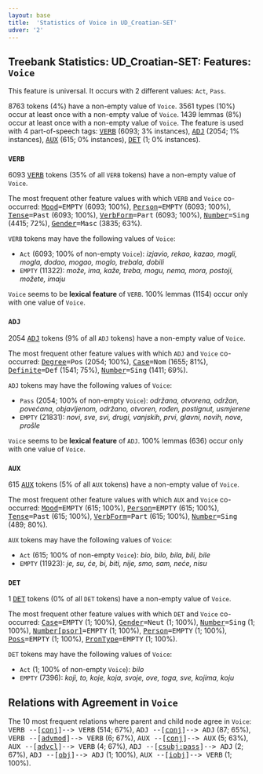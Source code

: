 ```yaml
---
layout: base
title:  'Statistics of Voice in UD_Croatian-SET'
udver: '2'
---
```


## Treebank Statistics: UD_Croatian-SET: Features: `Voice`

This feature is universal.
It occurs with 2 different values: `Act`, `Pass`.

8763 tokens (4%) have a non-empty value of `Voice`.
3561 types (10%) occur at least once with a non-empty value of `Voice`.
1439 lemmas (8%) occur at least once with a non-empty value of `Voice`.
The feature is used with 4 part-of-speech tags: <tt><a href="hr_set-pos-VERB.html">VERB</a></tt> (6093; 3% instances), <tt><a href="hr_set-pos-ADJ.html">ADJ</a></tt> (2054; 1% instances), <tt><a href="hr_set-pos-AUX.html">AUX</a></tt> (615; 0% instances), <tt><a href="hr_set-pos-DET.html">DET</a></tt> (1; 0% instances).

### `VERB`

6093 <tt><a href="hr_set-pos-VERB.html">VERB</a></tt> tokens (35% of all `VERB` tokens) have a non-empty value of `Voice`.

The most frequent other feature values with which `VERB` and `Voice` co-occurred: <tt><a href="hr_set-feat-Mood.html">Mood</a></tt><tt>=EMPTY</tt> (6093; 100%), <tt><a href="hr_set-feat-Person.html">Person</a></tt><tt>=EMPTY</tt> (6093; 100%), <tt><a href="hr_set-feat-Tense.html">Tense</a></tt><tt>=Past</tt> (6093; 100%), <tt><a href="hr_set-feat-VerbForm.html">VerbForm</a></tt><tt>=Part</tt> (6093; 100%), <tt><a href="hr_set-feat-Number.html">Number</a></tt><tt>=Sing</tt> (4415; 72%), <tt><a href="hr_set-feat-Gender.html">Gender</a></tt><tt>=Masc</tt> (3835; 63%).

`VERB` tokens may have the following values of `Voice`:

* `Act` (6093; 100% of non-empty `Voice`): <em>izjavio, rekao, kazao, mogli, mogla, dodao, mogao, moglo, trebala, dobili</em>
* `EMPTY` (11322): <em>može, ima, kaže, treba, mogu, nema, mora, postoji, možete, imaju</em>

`Voice` seems to be **lexical feature** of `VERB`. 100% lemmas (1154) occur only with one value of `Voice`.

### `ADJ`

2054 <tt><a href="hr_set-pos-ADJ.html">ADJ</a></tt> tokens (9% of all `ADJ` tokens) have a non-empty value of `Voice`.

The most frequent other feature values with which `ADJ` and `Voice` co-occurred: <tt><a href="hr_set-feat-Degree.html">Degree</a></tt><tt>=Pos</tt> (2054; 100%), <tt><a href="hr_set-feat-Case.html">Case</a></tt><tt>=Nom</tt> (1655; 81%), <tt><a href="hr_set-feat-Definite.html">Definite</a></tt><tt>=Def</tt> (1541; 75%), <tt><a href="hr_set-feat-Number.html">Number</a></tt><tt>=Sing</tt> (1411; 69%).

`ADJ` tokens may have the following values of `Voice`:

* `Pass` (2054; 100% of non-empty `Voice`): <em>održana, otvorena, održan, povećana, objavljenom, održano, otvoren, rođen, postignut, usmjerene</em>
* `EMPTY` (21831): <em>novi, sve, svi, drugi, vanjskih, prvi, glavni, novih, nove, prošle</em>

`Voice` seems to be **lexical feature** of `ADJ`. 100% lemmas (636) occur only with one value of `Voice`.

### `AUX`

615 <tt><a href="hr_set-pos-AUX.html">AUX</a></tt> tokens (5% of all `AUX` tokens) have a non-empty value of `Voice`.

The most frequent other feature values with which `AUX` and `Voice` co-occurred: <tt><a href="hr_set-feat-Mood.html">Mood</a></tt><tt>=EMPTY</tt> (615; 100%), <tt><a href="hr_set-feat-Person.html">Person</a></tt><tt>=EMPTY</tt> (615; 100%), <tt><a href="hr_set-feat-Tense.html">Tense</a></tt><tt>=Past</tt> (615; 100%), <tt><a href="hr_set-feat-VerbForm.html">VerbForm</a></tt><tt>=Part</tt> (615; 100%), <tt><a href="hr_set-feat-Number.html">Number</a></tt><tt>=Sing</tt> (489; 80%).

`AUX` tokens may have the following values of `Voice`:

* `Act` (615; 100% of non-empty `Voice`): <em>bio, bilo, bila, bili, bile</em>
* `EMPTY` (11923): <em>je, su, će, bi, biti, nije, smo, sam, neće, nisu</em>

### `DET`

1 <tt><a href="hr_set-pos-DET.html">DET</a></tt> tokens (0% of all `DET` tokens) have a non-empty value of `Voice`.

The most frequent other feature values with which `DET` and `Voice` co-occurred: <tt><a href="hr_set-feat-Case.html">Case</a></tt><tt>=EMPTY</tt> (1; 100%), <tt><a href="hr_set-feat-Gender.html">Gender</a></tt><tt>=Neut</tt> (1; 100%), <tt><a href="hr_set-feat-Number.html">Number</a></tt><tt>=Sing</tt> (1; 100%), <tt><a href="hr_set-feat-Number-psor.html">Number[psor]</a></tt><tt>=EMPTY</tt> (1; 100%), <tt><a href="hr_set-feat-Person.html">Person</a></tt><tt>=EMPTY</tt> (1; 100%), <tt><a href="hr_set-feat-Poss.html">Poss</a></tt><tt>=EMPTY</tt> (1; 100%), <tt><a href="hr_set-feat-PronType.html">PronType</a></tt><tt>=EMPTY</tt> (1; 100%).

`DET` tokens may have the following values of `Voice`:

* `Act` (1; 100% of non-empty `Voice`): <em>bilo</em>
* `EMPTY` (7396): <em>koji, to, koje, koja, svoje, ove, toga, sve, kojima, koju</em>

## Relations with Agreement in `Voice`

The 10 most frequent relations where parent and child node agree in `Voice`:
<tt>VERB --[<tt><a href="hr_set-dep-conj.html">conj</a></tt>]--> VERB</tt> (514; 67%),
<tt>ADJ --[<tt><a href="hr_set-dep-conj.html">conj</a></tt>]--> ADJ</tt> (87; 65%),
<tt>VERB --[<tt><a href="hr_set-dep-advmod.html">advmod</a></tt>]--> VERB</tt> (6; 67%),
<tt>AUX --[<tt><a href="hr_set-dep-conj.html">conj</a></tt>]--> AUX</tt> (5; 63%),
<tt>AUX --[<tt><a href="hr_set-dep-advcl.html">advcl</a></tt>]--> VERB</tt> (4; 67%),
<tt>ADJ --[<tt><a href="hr_set-dep-csubj-pass.html">csubj:pass</a></tt>]--> ADJ</tt> (2; 67%),
<tt>ADJ --[<tt><a href="hr_set-dep-obj.html">obj</a></tt>]--> ADJ</tt> (1; 100%),
<tt>AUX --[<tt><a href="hr_set-dep-iobj.html">iobj</a></tt>]--> VERB</tt> (1; 100%).

